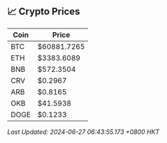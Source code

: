 ## 📈 Crypto Prices

| Coin | Price |
| ---- | ----- |
| BTC | $60881.7265 |
| ETH | $3383.6089 |
| BNB | $572.3504 |
| CRV | $0.2967 |
| ARB | $0.8165 |
| OKB | $41.5938 |
| DOGE | $0.1233 |

_Last Updated: 2024-06-27 06:43:55.173 +0800 HKT_